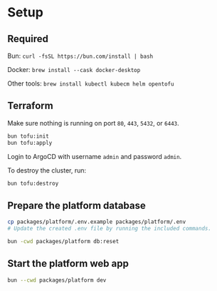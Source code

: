# Setup

## Required

Bun: `curl -fsSL https://bun.com/install | bash`

Docker: `brew install --cask docker-desktop`

Other tools: `brew install kubectl kubecm helm opentofu`

## Terraform

Make sure nothing is running on port `80`, `443`, `5432`, or `6443`.

```bash
bun tofu:init
bun tofu:apply
```

Login to ArgoCD with username `admin` and password `admin`.

To destroy the cluster, run:

```bash
bun tofu:destroy
```

## Prepare the platform database

```bash
cp packages/platform/.env.example packages/platform/.env
# Update the created .env file by running the included commands.

bun -cwd packages/platform db:reset
```

## Start the platform web app

```bash
bun --cwd packages/platform dev
```
